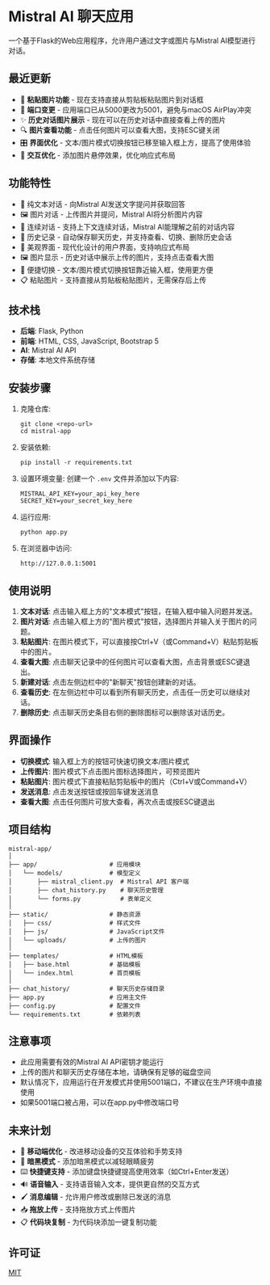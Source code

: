 # Mistral AI 聊天应用

一个基于Flask的Web应用程序，允许用户通过文字或图片与Mistral AI模型进行对话。

## 最近更新

- 📎 **粘贴图片功能** - 现在支持直接从剪贴板粘贴图片到对话框
- 🚀 **端口变更** - 应用端口已从5000更改为5001，避免与macOS AirPlay冲突
- ✨ **历史对话图片展示** - 现在可以在历史对话中直接查看上传的图片
- 🔍 **图片查看功能** - 点击任何图片可以查看大图，支持ESC键关闭
- 🎛️ **界面优化** - 文本/图片模式切换按钮已移至输入框上方，提高了使用体验
- 🎯 **交互优化** - 添加图片悬停效果，优化响应式布局

## 功能特性

- 💬 纯文本对话 - 向Mistral AI发送文字提问并获取回答
- 🖼️ 图片对话 - 上传图片并提问，Mistral AI将分析图片内容
- 📝 连续对话 - 支持上下文连续对话，Mistral AI能理解之前的对话内容
- 📜 历史记录 - 自动保存聊天历史，并支持查看、切换、删除历史会话
- 🎨 美观界面 - 现代化设计的用户界面，支持响应式布局
- 🖼️ 图片显示 - 历史对话中展示上传的图片，支持点击查看大图
- 🔄 便捷切换 - 文本/图片模式切换按钮靠近输入框，使用更方便
- 📋 粘贴图片 - 支持直接从剪贴板粘贴图片，无需保存后上传

## 技术栈

- **后端**: Flask, Python
- **前端**: HTML, CSS, JavaScript, Bootstrap 5
- **AI**: Mistral AI API
- **存储**: 本地文件系统存储

## 安装步骤

1. 克隆仓库:
   ```
   git clone <repo-url>
   cd mistral-app
   ```

2. 安装依赖:
   ```
   pip install -r requirements.txt
   ```

3. 设置环境变量:
   创建一个 `.env` 文件并添加以下内容:
   ```
   MISTRAL_API_KEY=your_api_key_here
   SECRET_KEY=your_secret_key_here
   ```

4. 运行应用:
   ```
   python app.py
   ```

5. 在浏览器中访问:
   ```
   http://127.0.0.1:5001
   ```

## 使用说明

1. **文本对话**: 点击输入框上方的"文本模式"按钮，在输入框中输入问题并发送。
2. **图片对话**: 点击输入框上方的"图片模式"按钮，选择图片并输入关于图片的问题。
3. **粘贴图片**: 在图片模式下，可以直接按Ctrl+V（或Command+V）粘贴剪贴板中的图片。
4. **查看大图**: 点击聊天记录中的任何图片可以查看大图，点击背景或ESC键退出。
5. **新建对话**: 点击左侧边栏中的"新聊天"按钮创建新的对话。
6. **查看历史**: 在左侧边栏中可以看到所有聊天历史，点击任一历史可以继续对话。
7. **删除历史**: 点击聊天历史条目右侧的删除图标可以删除该对话历史。

## 界面操作

- **切换模式**: 输入框上方的按钮可快速切换文本/图片模式
- **上传图片**: 图片模式下点击图片图标选择图片，可预览图片
- **粘贴图片**: 图片模式下直接粘贴剪贴板中的图片（Ctrl+V或Command+V）
- **发送消息**: 点击发送按钮或按回车键发送消息
- **查看大图**: 点击任何图片可放大查看，再次点击或按ESC键退出

## 项目结构

```
mistral-app/
│
├── app/                    # 应用模块
│   └── models/             # 模型定义
│       ├── mistral_client.py  # Mistral API 客户端
│       ├── chat_history.py    # 聊天历史管理
│       └── forms.py           # 表单定义
│
├── static/                 # 静态资源
│   ├── css/                # 样式文件
│   ├── js/                 # JavaScript文件
│   └── uploads/            # 上传的图片
│
├── templates/              # HTML模板
│   ├── base.html           # 基础模板
│   └── index.html          # 首页模板
│
├── chat_history/           # 聊天历史存储目录
├── app.py                  # 应用主文件
├── config.py               # 配置文件
└── requirements.txt        # 依赖列表
```

## 注意事项

- 此应用需要有效的Mistral AI API密钥才能运行
- 上传的图片和聊天历史存储在本地，请确保有足够的磁盘空间
- 默认情况下，应用运行在开发模式并使用5001端口，不建议在生产环境中直接使用
- 如果5001端口被占用，可以在app.py中修改端口号

## 未来计划

- 📱 **移动端优化** - 改进移动设备的交互体验和手势支持
- 🌙 **暗黑模式** - 添加暗黑模式以减轻眼睛疲劳
- ⌨️ **快捷键支持** - 添加键盘快捷键提高使用效率（如Ctrl+Enter发送）
- 🔊 **语音输入** - 支持语音输入文本，提供更自然的交互方式
- 🖌️ **消息编辑** - 允许用户修改或删除已发送的消息
- 📥 **拖放上传** - 支持拖放方式上传图片
- 📋 **代码块复制** - 为代码块添加一键复制功能

## 许可证

[MIT](LICENSE) 